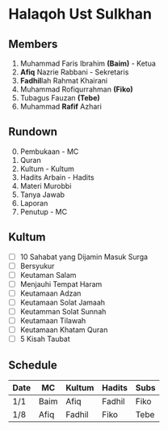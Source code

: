 # Halaqoh Ust Sulkhan

## Members
1. Muhammad Faris Ibrahim **(Baim)** - Ketua
2. **Afiq** Nazrie Rabbani - Sekretaris
3. **Fadhil**lah Rahmat Khairani
4. Muhammad Rofiqurrahman **(Fiko)**
5. Tubagus Fauzan **(Tebe)**
6. Muhammad **Rafif** Azhari

## Rundown
0. Pembukaan - MC
1. Quran
2. Kultum - Kultum
3. Hadits Arbain - Hadits
4. Materi Murobbi
5. Tanya Jawab
6. Laporan
7. Penutup - MC

## Kultum
- [ ] 10 Sahabat yang Dijamin Masuk Surga
- [ ] Bersyukur
- [ ] Keutaman Salam
- [ ] Menjauhi Tempat Haram
- [ ] Keutamaan Adzan
- [ ] Keutamaan Solat Jamaah
- [ ] Keutamman Solat Sunnah
- [ ] Keutamaan Tilawah
- [ ] Keutamaan Khatam Quran
- [ ] 5 Kisah Taubat

## Schedule
| Date | MC   | Kultum | Hadits | Subs |
|------|------|--------|--------|------|
| 1/1  | Baim | Afiq   | Fadhil | Fiko |
| 1/8  | Afiq | Fadhil | Fiko   | Tebe |
